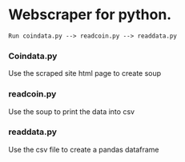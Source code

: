 # Webscraper for python.

`Run coindata.py --> readcoin.py --> readdata.py`

### Coindata.py
Use the scraped site html page to create soup

### readcoin.py
Use the soup to print the data into csv

### readdata.py
Use the csv file to create a pandas dataframe  
